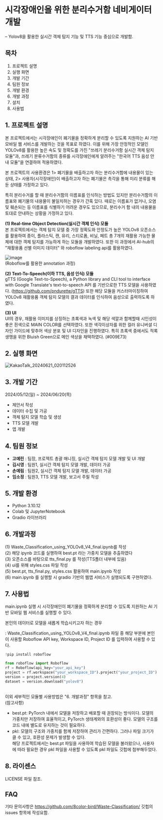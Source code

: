 # 시각장애인을 위한 분리수거함 네비게이터 개발
– Yolov8을 활용한 실시간 객체 탐지 기능 및 TTS 기능 중심으로 개발함.

## 목차
1. 프로젝트 설명
2. 실행 화면
3. 개발 기간
4. 팀원 정보
5. 개발 환경
6. 개발 과정
7. 설치
8. 사용법

## 1. 프로젝트 설명
본 프로젝트에서는 시각장애인이 폐기물을 정확하게 분리할 수 있도록 지원하는 AI 기반 모바일 웹 서비스를 개발하는 것을 목표로 하였다.
이를 위해 가장 안정적인 모델인 YOLOv8를 활용한 높은 속도 및 정확도를 가진 "쓰레기 분리수거함 실시간 객체 탐지 모듈"과, 쓰레기 분류수거함의 종류를 시각장애인에게 알려주는 "한국어 TTS 음성 안내 모듈"을 연결하여 적용하였다.

본 프로젝트의 사용환경은 1> 폐기물을 배출하고자 하는 분리수거함에 내용물이 있는 상태, 2> 사용자(시각장애인)이 배출하고자 하는 폐기물은 촉각을 통해 미리 분류를 해둔 상태를 가정하고 있다.

특히 분리수거를 할 때 분리수거함의 이름표를 인식하는 방법도 있지만 분리수거함의 이름표와 폐기물의 내용물이 불일치하는 경우가 간혹 있다. 때로는 이름표가 없거나, 오염 및 훼손되는 등 이름표를 식별하기 어려운 경우도 있으므로, 분리수거 함 내의 내용물을 토대로 안내하는 상황을 가정하고 있다.

**(1) Real-time Object Detection(실시간 객체 인식) 모듈**<br/>
본 프로젝트에서는 객체 탐지 모델 중 가장 정확도와 안정도가 높은 YOLOv8 오픈소스를 활용하여 종이, 플라스틱, 캔, 유리, 스티로폼, 비닐, 페트 총 7개의 재활용 가능한 물체에 대한 객체 탐지를 가능하게 하는 모듈을 개발하였다. 또한 이 과정에서 AI-hub의 "재활용품 선별 이미지 데이터" 와 roboflow labeling api를 활용하였다.<br/>

![image](https://github.com/8color-bird/Waste-Classification/assets/102949053/1518c5db-8442-46fc-966d-ba73ab446547)
<br/>(Roboflow를 활용한 annotation 과정)

**(2) Text-To-Speech(이하 TTS, 음성 인식) 모듈**<br/>
gTTS (Google Text-to-Speech), a Python library and CLI tool to interface with Google Translate's text-to-speech API 를 기반으로한 TTS 모델을 사용하였다.
(https://github.com/pndurette/gTTS) 또한 해당 모듈을 커스터마이징하여 YOLOv8 재활용품 객체 탐지 모델의 결과 데이터를 인식하여 음성으로 출력하도록 하였다.

**(3) UI**<br/>
UI의 경우, 재활용 이미지를 상징하는 초록색과 녹색 및 해당 색깔과 함께할때 시인성이 좋은 흰색으로 MAIN COLOR를 선택하였다.
또한 색각이상자를 위한 컬러 유니버셜 디자인 가이드에 맞추어 색상 분포 및 UI 디자인을 진행하였다. 특히 초록색 중에서도 적록생맹을 위한 Bluish Green으로 메인 색상을 채택하였다. (#009E73)

## 2. 실행 화면

![KakaoTalk_20240621_020112526](https://github.com/8color-bird/Waste-Classification/assets/119676236/7af56e74-f04d-44ff-bc5c-32686f0c6ddd)


## 3. 개발 기간
2024/05/12(일) ~ 2024/06/20(목)
- 제안서 작성
- 데이터 수집 및 가공
- 객체 탐지 모델 학습 및 생성
- TTS 모델 개발
- 앱 개발

## 4. 팀원 정보
- **고예린** : 팀장, 프로젝트 총괄 매니징, 실시간 객체 탐지 모델 개발 및 UI 개발
- **김시영** : 팀원1, 실시간 객체 탐지 모델 개발, 데이터 가공
- **손예림** : 팀원2, 실시간 객체 탐지 모델 개발, 데이터 가공
- **임소정** : 팀원3, TTS 모델 개발, 보고서 주필 작성

## 5. 개발 환경
- Python 3.10.12
- Colab 및 JupyterNotebook
- Gradio 라이브러리

## 6. 개발과정
(1) Waste_Classification_using_YOLOv8_V4_final.ipynb를 작성<br/>
(2) 해당 ipynb 코드를 실행하여 best.pt 라는 가중치 모델을 추출하였다<br/>
(3) 오픈소스를 바탕으로 tts_final.py 를 작성(TTS폴더 내부에 있음)<br/>
(4) ui를 위해 styles.css 파일 작성<br/>
(5) best.pt, tts_final.py, styles.css 활용하여 main.ipynb 작성<br/>
(6) main.ipynb 를 실행할 시 gradio 기반의 웹앱 서비스가 실행되도록 구현하였다.<br/>

## 7. 사용법
main.ipynb 실행 시 시각장애인이 폐기물을 정확하게 분리할 수 있도록 지원하는 AI 기반 모바일 웹 서비스를 실행할 수 있다.

본인의 데이터로 모델을 새롭게 학습시키고자 하는 경우

: Waste_Classification_using_YOLOv8_V4_final.ipynb 파일 중 해당 부분에 본인이 사용할 Roboflow API key, Workspace ID, Project ID 를 입력하여 사용할 수 있다.
```Python
!pip install roboflow

from roboflow import Roboflow
rf = Roboflow(api_key="your_api_key")
project = rf.workspace("your_workspace_ID").project("your_project_ID")
version = project.version(4)
dataset = version.download("yolov8")
```

<br/>이외 세부적인 모듈별 사용방법은 "6. 개발과정" 항목을 참고.
<br/>(참고사항)
- best.pt: PyTorch 내에서 모델을 저장하고 배포할 때 권장되는 방식이다. 모델의 가중치만 저장하여 효율적이고, PyTorch 생태계와의 호환성이 좋다. 모델의 구조를 코드 내에 별도로 유지하는 것이 필요하다.
- pkl: 모델의 구조와 가중치를 함께 저장하여 관리가 간편하다. 그러나 파일 크기가 클 수 있고, 호환성 문제가 발생할 수 있다.
<br/> 해당 프로젝트에서는 best.pt 파일을 사용하여 학습된 모델을 불러왔으나, 사용자에 따라 필요한 경우 pkl 파일을 사용할 수 있도록 pkl 파일도 깃헙에 첨부해두었다.

## 8. 라이센스
LICENSE 파일 참조.

## FAQ
기타 문의사항은 https://github.com/8color-bird/Waste-Classification/ 깃헙의 issues 항목에 작성요함.
